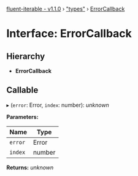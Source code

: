 [fluent-iterable - v1.1.0](../README.md) › ["types"](../modules/_types_.md) › [ErrorCallback](_types_.errorcallback.md)

# Interface: ErrorCallback

## Hierarchy

* **ErrorCallback**

## Callable

▸ (`error`: Error, `index`: number): *unknown*

**Parameters:**

Name | Type |
------ | ------ |
`error` | Error |
`index` | number |

**Returns:** *unknown*

